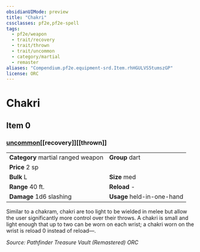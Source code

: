 ```yaml
---
obsidianUIMode: preview
title: "Chakri"
cssclasses: pf2e,pf2e-spell
tags:
  - pf2e/weapon
  - trait/recovery
  - trait/thrown
  - trait/uncommon
  - category/martial
  - remaster
aliases: "Compendium.pf2e.equipment-srd.Item.rhHGULVS5tumszGP"
license: ORC
---
```

# Chakri
## Item 0
### [uncommon](uncommon "Uncommon Rarity Trait")[[recovery]][[thrown]]

|  |  |
| -- | -- |
| **Category** martial ranged weapon | **Group** dart |
| **Price** 2 sp |  |
| **Bulk** L | **Size** med |
|**Range** 40 ft.| **Reload** -|
| **Damage** 1d6 slashing  | **Usage** held-in-one-hand |



Similar to a chakram, chakri are too light to be wielded in melee but allow the user significantly more control over their throws. A chakri is small and light enough that up to two can be worn on each wrist; a chakri worn on the wrist is reload 0 instead of reload—.

*Source: Pathfinder Treasure Vault (Remastered)*
*ORC*